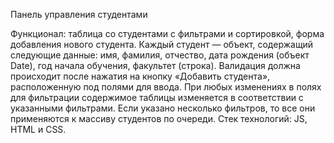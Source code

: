 Панель управления студентами

Функционал:
таблица со студентами с фильтрами и сортировкой,
форма добавления нового студента.
Каждый студент — объект, содержащий следующие данные: имя, фамилия, отчество, дата рождения (объект Date), год начала обучения, факультет (строка).
Валидация должна происходит после нажатия на кнопку «Добавить студента», расположенную под полями для ввода.
При любых изменениях в полях для фильтрации содержимое таблицы изменяется в соответствии с указанными фильтрами. 
Если указано несколько фильтров, то все они применяются к массиву студентов по очереди.
Стек технологий: JS, HTML и CSS.
